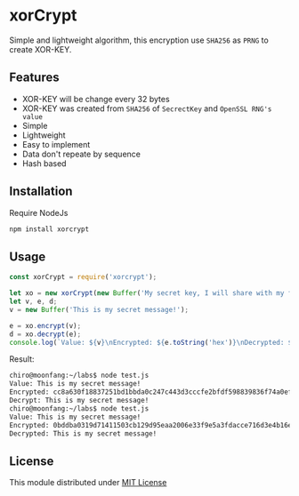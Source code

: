 # xorCrypt

Simple and lightweight algorithm, this encryption use `SHA256` as `PRNG` to create XOR-KEY.

## Features
- XOR-KEY will be change every 32 bytes
- XOR-KEY was created from `SHA256` of `SecrectKey` and `OpenSSL RNG's value`
- Simple
- Lightweight
- Easy to implement
- Data don't repeate by sequence
- Hash based

## Installation
Require NodeJs
```bash
npm install xorcrypt
```
## Usage
```javascript
const xorCrypt = require('xorcrypt');

let xo = new xorCrypt(new Buffer('My secret key, I will share with my friend.'));
let v, e, d;
v = new Buffer('This is my secret message!');

e = xo.encrypt(v);
d = xo.decrypt(e);
console.log(`Value: ${v}\nEncrypted: ${e.toString('hex')}\nDecrypted: ${d.toString()}`);
```
Result:
```bash
chiro@moonfang:~/labs$ node test.js 
Value: This is my secret message!
Encrypted: cc8a630f18837251bd1bbda0c247c443d3cccfe2bfdf598839836f74a0eff248b45fba8b4c445726be3c
Decrypt: This is my secret message!
chiro@moonfang:~/labs$ node test.js 
Value: This is my secret message!
Encrypted: 0bddba0319d71411503cb129d95eaa2006e33f9e5a3fdacce716d3e4b16e79cdeca63c1f3abc589b2af5
Decrypted: This is my secret message!
```
## License
This module distributed under [MIT License](https://github.com/tad88dev/xorcrypt/blob/master/LICENSE)
